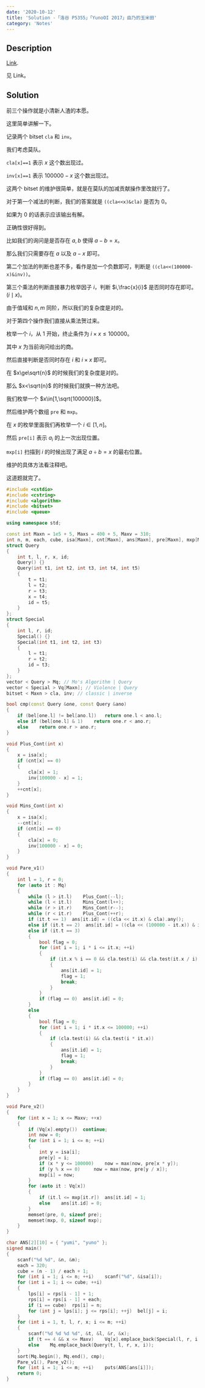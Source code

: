 ```yaml
---
date: '2020-10-12'
title: 'Solution -「洛谷 P5355」「YunoOI 2017」由乃的玉米田'
category: 'Notes'
---
```


## Description

[Link](https://www.luogu.com.cn/problem/P5355).

见 Link。

## Solution

前三个操作就是小清新人渣的本愿。

这里简单讲解一下。

记录两个 bitset `cla` 和 `inv`。

我们考虑莫队。

`cla[x]==1` 表示 $x$ 这个数出现过。

`inv[x]==1` 表示 $100000-x$ 这个数出现过。

这两个 bitset 的维护很简单，就是在莫队的加减贡献操作里改就行了。

对于第一个减法的判断，我们的答案就是 `((cla<<x)&cla)` 是否为 0。

如果为 0 的话表示应该输出有解。

正确性很好得到。

比如我们的询问是是否存在 $a,b$ 使得 $a-b=x$。

那么我们只需要存在 $a$ 以及 $a-x$ 即可。

第二个加法的判断也差不多，看作是加一个负数即可，判断是 `((cla<<(100000-x)&inv))`。

第三个乘法的判断直接暴力枚举因子 $i$，判断 $i,\frac{x}{i}$ 是否同时存在即可。($i\mid x$)。

由于值域和 $n,m$ 同阶，所以我们的复杂度是对的。

对于第四个操作我们直接从乘法贺过来。

枚举一个 $i$，从 1 开始，终止条件为 $i\times x\le100000$。

其中 $x$ 为当前询问给出的商。

然后直接判断是否同时存在 $i$ 和 $i\times x$ 即可。

在 $x\ge\sqrt{n}$ 的时候我们的复杂度是对的。

那么 $x<\sqrt{n}$ 的时候我们就换一种方法吧。

我们枚举一个 $x\in[1,\sqrt{100000}]$。

然后维护两个数组 `pre` 和 `mxp`。

在 $x$ 的枚举里面我们再枚举一个 $i\in[1,n]$。

然后 `pre[i]` 表示 $a_{i}$ 的上一次出现位置。

`mxp[i]` 扫描到 $i$ 的时候出现了满足 $a\div b=x$ 的最右位置。

维护的具体方法看注释吧。

这道题就完了。

```cpp
#include <cstdio>
#include <cstring>
#include <algorithm>
#include <bitset>
#include <queue>

using namespace std;

const int Maxn = 1e5 + 5, Maxs = 400 + 5, Maxv = 310;
int n, m, each, cube, isa[Maxn], cnt[Maxn], ans[Maxn], pre[Maxn], mxp[Maxn], bel[Maxn], lps[Maxs], rps[Maxs];
struct Query
{
	int t, l, r, x, id;
	Query() {}
	Query(int t1, int t2, int t3, int t4, int t5)
	{
		t = t1;
		l = t2;
		r = t3;
		x = t4;
		id = t5;
	}
};
struct Special
{
	int l, r, id;
	Special() {}
	Special(int t1, int t2, int t3)
	{
		l = t1;
		r = t2;
		id = t3;
	}
};
vector < Query > Mq; // Mo's Algorithm | Query
vector < Special > Vq[Maxn]; // Violence | Query
bitset < Maxn > cla, inv; // classic | inverse

bool cmp(const Query &one, const Query &ano)
{
	if (bel[one.l] != bel[ano.l])   return one.l < ano.l;
	else if (bel[one.l] & 1)    return one.r < ano.r;
	else    return one.r > ano.r;
}

void Plus_Cont(int x)
{
	x = isa[x];
	if (cnt[x] == 0)
	{
		cla[x] = 1;
		inv[100000 - x] = 1;
	}
	++cnt[x];
}

void Mins_Cont(int x)
{
	x = isa[x];
	--cnt[x];
	if (cnt[x] == 0)
	{
		cla[x] = 0;
		inv[100000 - x] = 0;
	}
}

void Pare_v1()
{
	int l = 1, r = 0;
	for (auto it : Mq)
	{
		while (l > it.l)	Plus_Cont(--l);
		while (l < it.l)	Mins_Cont(l++);
		while (r > it.r)	Mins_Cont(r--);
		while (r < it.r)	Plus_Cont(++r);
		if (it.t == 1)  ans[it.id] = ((cla << it.x) & cla).any();
		else if (it.t == 2)  ans[it.id] = ((cla << (100000 - it.x)) & inv).any();
		else if (it.t == 3)
		{
			bool flag = 0;
			for (int i = 1; i * i <= it.x; ++i)
			{
				if (it.x % i == 0 && cla.test(i) && cla.test(it.x / i))
				{
					ans[it.id] = 1;
					flag = 1;
					break;
				}
			}
			if (flag == 0)  ans[it.id] = 0;
		}
		else
		{
			bool flag = 0;
			for (int i = 1; i * it.x <= 100000; ++i)
			{
				if (cla.test(i) && cla.test(i * it.x))
				{
					ans[it.id] = 1;
					flag = 1;
					break;
				}
			}
			if (flag == 0)	ans[it.id] = 0;
		}
	}
}

void Pare_v2()
{
	for (int x = 1; x <= Maxv; ++x)
	{
		if (Vq[x].empty())	continue;
		int now = 0;
		for (int i = 1; i <= n; ++i)
		{
			int y = isa[i];
			pre[y] = i;
			if (x * y <= 100000)	now = max(now, pre[x * y]);
			if (y % x == 0) 	now = max(now, pre[y / x]);
			mxp[i] = now;
		}
		for (auto it : Vq[x])
		{
			if (it.l <= mxp[it.r])	ans[it.id] = 1;
			else	ans[it.id] = 0; 
		}
		memset(pre, 0, sizeof pre);
		memset(mxp, 0, sizeof mxp);
	}
}

char ANS[2][10] = { "yumi", "yuno" };
signed main()
{
	scanf("%d %d", &n, &m);
	each = 320;
	cube = (n - 1) / each + 1;
	for (int i = 1; i <= n; ++i)	scanf("%d", &isa[i]);
	for (int i = 1; i <= cube; ++i)
	{
		lps[i] = rps[i - 1] + 1;
		rps[i] = rps[i - 1] + each;
		if (i == cube) 	rps[i] = n;
		for (int j = lps[i]; j <= rps[i]; ++j)  bel[j] = i;
	}
	for (int i = 1, t, l, r, x; i <= m; ++i)
	{
		scanf("%d %d %d %d", &t, &l, &r, &x);
		if (t == 4 && x <= Maxv)    Vq[x].emplace_back(Special(l, r, i));
		else    Mq.emplace_back(Query(t, l, r, x, i));
	}
	sort(Mq.begin(), Mq.end(), cmp);
	Pare_v1(), Pare_v2();
	for (int i = 1; i <= m; ++i)    puts(ANS[ans[i]]);
	return 0;
}
```